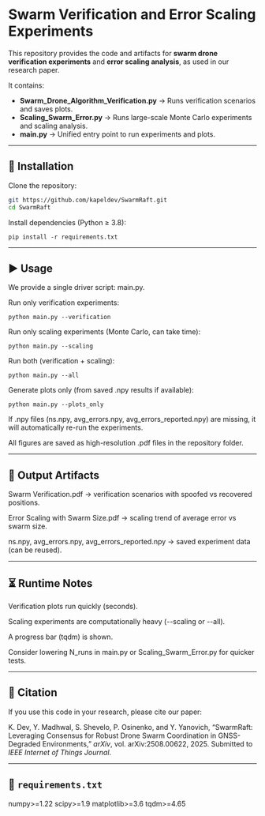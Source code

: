 # Swarm Verification and Error Scaling Experiments

This repository provides the code and artifacts for **swarm drone verification experiments** and **error scaling analysis**, as used in our research paper.  

It contains:
- **Swarm_Drone_Algorithm_Verification.py** → Runs verification scenarios and saves plots.  
- **Scaling_Swarm_Error.py** → Runs large-scale Monte Carlo experiments and scaling analysis.  
- **main.py** → Unified entry point to run experiments and plots.  

---

## 🔧 Installation

Clone the repository:
```bash
git https://github.com/kapeldev/SwarmRaft.git
cd SwarmRaft

```

Install dependencies (Python ≥ 3.8):

```
pip install -r requirements.txt
```


---

## ▶️ Usage

We provide a single driver script: main.py.

Run only verification experiments:
```
python main.py --verification
```


Run only scaling experiments (Monte Carlo, can take time):

```
python main.py --scaling
```

Run both (verification + scaling):
```
python main.py --all
```

Generate plots only (from saved .npy results if available):
```
python main.py --plots_only
```


If .npy files (ns.npy, avg_errors.npy, avg_errors_reported.npy) are missing, it will automatically re-run the experiments.

All figures are saved as high-resolution .pdf files in the repository folder.

---

## 📂 Output Artifacts

Swarm Verification.pdf → verification scenarios with spoofed vs recovered positions.

Error Scaling with Swarm Size.pdf → scaling trend of average error vs swarm size.

ns.npy, avg_errors.npy, avg_errors_reported.npy → saved experiment data (can be reused).

--- 

## ⏳ Runtime Notes

Verification plots run quickly (seconds).

Scaling experiments are computationally heavy (--scaling or --all).

A progress bar (tqdm) is shown.

Consider lowering N_runs in main.py or Scaling_Swarm_Error.py for quicker tests.

---

## 📜 Citation

If you use this code in your research, please cite our paper:

K. Dev, Y. Madhwal, S. Shevelo, P. Osinenko, and Y. Yanovich, “SwarmRaft: Leveraging Consensus for Robust Drone Swarm Coordination in GNSS-Degraded Environments,” *arXiv*, vol. arXiv:2508.00622, 2025. Submitted to *IEEE Internet of Things Journal*.

---

## 📄 `requirements.txt`


numpy>=1.22
scipy>=1.9
matplotlib>=3.6
tqdm>=4.65

